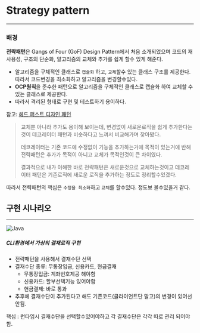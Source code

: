 # Strategy pattern

---

### 배경
**전략패턴**은 Gangs of Four (GoF) Design Pattern에서 처음 소개되었으며 코드의 재사용성, 구조의 단순화, 알고리즘의 교체와 추가를 쉽게 할수 있게 해준다.

- 알고리즘을 구체적인 클래스로 `캡슐화` 하고, `교체`할수 있는 클래스 구조를 제공한다.
따라서 코드변경을 최소화하고 알고리즘을 변경할수있다.
- **OCP원칙**을 준수한 패턴으로 알고리즘을 구체적인 클래스로 캡슐화 하여 교체할 수 있는 클래스로 제공한다.
- 따라서 격리된 형태로 구현 및 테스트하기 용이하다.

참고: [헤드 퍼스트 디자인 패턴](http://www.yes24.com/Product/Goods/108192370)

> 교체뿐 아니라 추가도 용이해 보이는데, 변경없이 새로운로직을 쉽게 추가한다는것이 데코레이터 패턴과 비슷하다고 느껴서 비교해가며 찾아봤다.
>
> 데코레이터는 기존 코드에 수정없이 기능을 추가하는거에 목적이 있는거에 반해 전략패턴은 추가가 목적이 아니고 교체가 목적인것이 큰 차이였다.
> 
> 결과적으로 내가 이해한 바로 전략패턴은 새로운것으로 교체하는것이고 데코레이터 패턴은 기존로직에 새로운 로직을 추가하는 정도로 정리할수있겠다.
> 

따라서 전략패턴의 핵심은 `수정을 최소화`하고 `교체`를 할수있다. 정도보 볼수있을거 같다.


## 구현 시나리오

---
![Java](https://shields.io/badge/Java-007396?style=for-the-badge%22)

##### CLI환경에서 가상의 결재로직 구현
- 전략패턴을 사용해서 결재수단 선택
- 결재수단 종류: 무통장입금, 신용카드, 현금결재
  - 무통장입금: 계좌번호제공 해야함
  - 신용카드: 할부선택기능 있어야함
  - 현금결제: 바로 통과
- 추후에 결재수단이 추가된다고 해도 기존코드(클라이언트단 말고)의 변경이 있어선 안됨.

핵심 : 런타임시 결재수단을 선택할수있어야하고 각 결재수단은 각각 따로 관리 되어야함.